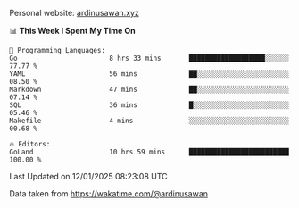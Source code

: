 Personal website: [ardinusawan.xyz](https://ardinusawan.xyz)

<!--START_SECTION:waka-->
📊 **This Week I Spent My Time On** 

```text
💬 Programming Languages: 
Go                       8 hrs 33 mins       ███████████████████░░░░░░   77.77 % 
YAML                     56 mins             ██░░░░░░░░░░░░░░░░░░░░░░░   08.50 % 
Markdown                 47 mins             ██░░░░░░░░░░░░░░░░░░░░░░░   07.14 % 
SQL                      36 mins             █░░░░░░░░░░░░░░░░░░░░░░░░   05.46 % 
Makefile                 4 mins              ░░░░░░░░░░░░░░░░░░░░░░░░░   00.68 % 

🔥 Editors: 
GoLand                   10 hrs 59 mins      █████████████████████████   100.00 % 
```


 Last Updated on 12/01/2025 08:23:08 UTC
<!--END_SECTION:waka-->
Data taken from https://wakatime.com/@ardinusawan
